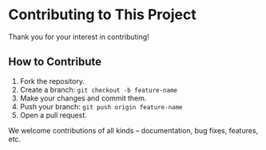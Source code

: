 # Contributing to This Project

Thank you for your interest in contributing!

## How to Contribute

1. Fork the repository.
2. Create a branch: `git checkout -b feature-name`
3. Make your changes and commit them.
4. Push your branch: `git push origin feature-name`
5. Open a pull request.

We welcome contributions of all kinds – documentation, bug fixes, features, etc.
